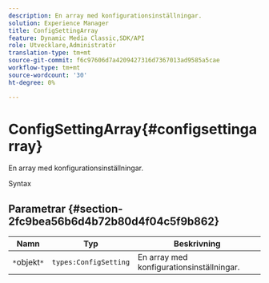 ```yaml
---
description: En array med konfigurationsinställningar.
solution: Experience Manager
title: ConfigSettingArray
feature: Dynamic Media Classic,SDK/API
role: Utvecklare,Administratör
translation-type: tm+mt
source-git-commit: f6c97606d7a4209427316d7367013ad9585a5cae
workflow-type: tm+mt
source-wordcount: '30'
ht-degree: 0%

---
```



# ConfigSettingArray{#configsettingarray}

En array med konfigurationsinställningar.

Syntax

## Parametrar {#section-2fc9bea56b6d4b72b80d4f04c5f9b862}

| Namn | Typ | Beskrivning |
|---|---|---|
| `*`objekt`*` | `types:ConfigSetting` | En array med konfigurationsinställningar. |

